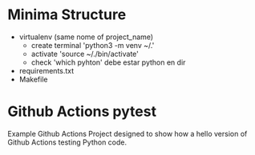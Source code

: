 # Minima Structure
- virtualenv (same nome of project_name)
  + create terminal 'python3 -m venv ~/.<PROJECT-NAME>'
  + activate 'source ~/.<PROJECT-NAME>/bin/activate'
  + check 'which pyhton' debe estar python en dir
- requirements.txt
- Makefile

# Github Actions pytest
Example Github Actions Project designed to show how a hello version of Github Actions testing Python code.

